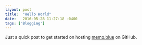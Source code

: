 ```yaml
---
layout: post
title:  "Hello World"
date:   2016-05-28 11:27:18 -0400
tags: ['Blogging']
---
```


Just a quick post to get started on hosting [memo.blue][1] on GitHub.

[1]:http://memo.blue

